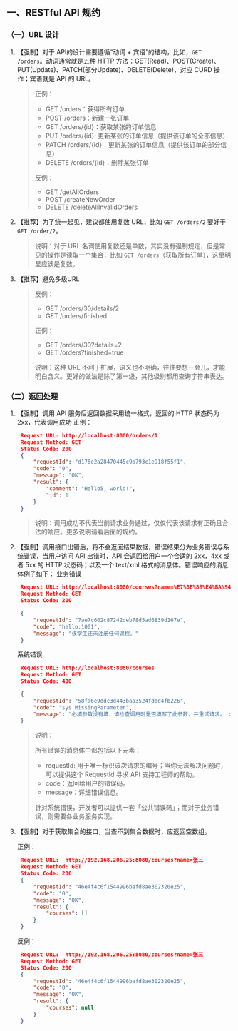 ## 一、RESTful API 规约

### （一）URL 设计

1. 【强制】对于 API的设计需要遵循“动词 + 宾语”的结构，比如，`GET /orders`。动词通常就是五种 HTTP 方法：GET(Read)、POST(Create)、PUT(Update)、PATCH(部分Update)、DELETE(Delete)，对应 CURD 操作；宾语就是 API 的 URL。
    > 正例：
    > - GET /orders：获得所有订单
    > - POST /orders：新建一张订单
    > - GET /orders/{id}：获取某张的订单信息
    > - PUT /orders/{id}: 更新某张的订单信息（提供该订单的全部信息）
    > - PATCH /orders/{id}：更新某张的订单信息（提供该订单的部分信息）
    > - DELETE /orders/{id}：删除某张订单
    > 
    > 反例：
    > - GET /getAllOrders
    > - POST /createNewOrder
    > - DELETE /deleteAllInvalidOrders

2. 【推荐】为了统一起见，建议都使用复数 URL，比如 `GET /orders/2` 要好于 `GET /order/2`。
    > 说明：对于 URL 名词使用复数还是单数，其实没有强制规定，但是常见的操作是读取一个集合，比如 `GET /orders`（获取所有订单），这里明显应该是复数。

3. 【推荐】避免多级URL
   > 反例：
   > - GET /orders/30/details/2
   > - GET /orders/finished
   >
   > 正例：
   > - GET /orders/30?details=2
   > - GET /orders?finished=true
   >
   > 说明：这种 URL 不利于扩展，语义也不明确，往往要想一会儿，才能明白含义。更好的做法是除了第一级，其他级别都用查询字符串表达。

### （二）返回处理

1. 【强制】调用 API 服务后返回数据采用统一格式，返回的 HTTP 状态码为 2xx，代表调用成功
   正例：
   ```json
    Request URL: http://localhost:8080/orders/1
    Request Method: GET
    Status Code: 200 
    {
        "requestId": "d176e2a28470445c9b793c1e918f55f1",
        "code": "0",
        "message": "OK",
        "result": {
            "comment": "Hello5, world!",
            "id": 1
        }
    }
   ```
   > 说明：调用成功不代表当前请求业务通过，仅仅代表该请求有正确且合法的响应。更多说明请看后面的规约。

2. 【强制】调用接口出错后，将不会返回结果数据，错误结果分为业务错误与系统错误，当用户访问 API 出错时，API 会返回给用户一个合适的 2xx，4xx 或者 5xx 的 HTTP 状态码；以及一个 text/xml 格式的消息体。错误响应的消息体例子如下：
   业务错误
   ```json
    Request URL: http://localhost:8080/courses?name=%E7%8E%8B%E4%BA%94
    Request Method: GET
    Status Code: 200 

    {
        "requestId": "7ae7c602c87242deb78d5ad6839d167e",
        "code": "hello.1001",
        "message": "该学生还未注册任何课程。"
    }
   ```
   系统错误
   ```json
    Request URL: http://localhost:8080/courses
    Request Method: GET
    Status Code: 400 

    {
        "requestId": "58fa6e9ddc3d443baa3524fddd4fb226",
        "code": "sys.MissingParameter",
        "message": "必填参数没有填，请检查调用时是否填写了此参数，并重试请求。 : name"
    }
   ```
   > 说明：
   > 
   > 所有错误的消息体中都包括以下元素：
   > - requestId: 用于唯一标识该次请求的编号；当你无法解决问题时，可以提供这个 RequestId 寻求 API 支持工程师的帮助。
   > - code：返回给用户的错误码。
   > - message：详细错误信息。
   >
   > 针对系统错误，开发者可以提供一套「公共错误码」；而对于业务错误，则需要各业务服务实现。

3. 【强制】对于获取集合的接口，当查不到集合数据时，应返回空数组。
   
   正例：
   ```json
    Request URL:  http://192.168.206.25:8080/courses?name=张三
    Request Method: GET
    Status Code: 200 
    {
        "requestId": "46e4f4c6f1544996bafd8ae302320e25",
        "code": "0",
        "message": "OK",
        "result": {
            "courses": []
        }
    }
   ```
   反例：
   ```json
    Request URL:  http://192.168.206.25:8080/courses?name=张三
    Request Method: GET
    Status Code: 200 
    {
        "requestId": "46e4f4c6f1544996bafd8ae302320e25",
        "code": "0",
        "message": "OK",
        "result": {
            "courses": null
        }
    }
   ```
   

